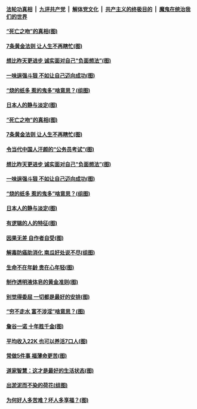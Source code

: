 ####  [法轮功真相](../../../../basic/blob/master/README.md?t=07031931) &nbsp;|&nbsp; [九评共产党](../../../../9ping.md/blob/master/README.md?t=07031931) &nbsp;|&nbsp; [解体党文化](../../../../jtdwh.md/blob/master/README.md?t=07031931)  &nbsp;|&nbsp; [共产主义的终极目的](../../../../gczydzjmd.md/blob/master/README.md?t=07031931) &nbsp;|&nbsp; [魔鬼在统治我们的世界](../../../../mgztzwmdsj.md/blob/master/README.md?t=07031931) 

#### [“死亡之吻”的真相(图)](../pages/p8/938205.md?t=07031931) 

#### [7条黄金法则 让人生不再瞎忙(图)](../pages/p8/938472.md?t=07031931) 

#### [想比昨天更进步 诚实面对自己“负面想法”(图)](../pages/p8/938419.md?t=07031931) 

#### [一味逞强斗狠 不如让自己迈向成功(图)](../pages/p8/937701.md?t=07031931) 

#### [“烧的纸多 惹的鬼多”啥意思？(组图)](../pages/p8/938393.md?t=07031931) 

#### [日本人的静与淡定(图)](../pages/p8/936769.md?t=07031931) 

#### [“死亡之吻”的真相(图)](../pages/p8/938205.md?t=07031931) 

#### [7条黄金法则 让人生不再瞎忙(图)](../pages/p8/938472.md?t=07031931) 

#### [令当代中国人汗颜的“公务员考试”(图)](../pages/p8/938246.md?t=07031931) 

#### [想比昨天更进步 诚实面对自己“负面想法”(图)](../pages/p8/938419.md?t=07031931) 

#### [一味逞强斗狠 不如让自己迈向成功(图)](../pages/p8/937701.md?t=07031931) 

#### [“烧的纸多 惹的鬼多”啥意思？(组图)](../pages/p8/938393.md?t=07031931) 

#### [日本人的静与淡定(图)](../pages/p8/936769.md?t=07031931) 

#### [有逻辑的人的特征(图)](../pages/p8/938239.md?t=07031931) 

#### [因果无差 自作者自受(图)](../pages/p8/938272.md?t=07031931) 

#### [解毒防癌助消化 南瓜好处说不尽(组图)](../pages/p8/937975.md?t=07031931) 

#### [生命不在年龄 贵在心年轻(图)](../pages/p8/937698.md?t=07031931) 

#### [制作透明液体皂的黄金准则(图)](../pages/p8/938207.md?t=07031931) 

#### [别觉得委屈 一切都是最好的安排(图)](../pages/p8/921940.md?t=07031931) 

#### [“穷不走水 富不涉淫”啥意思？(图)](../pages/p8/938176.md?t=07031931) 

#### [詹谷一诺 十年胜千金(图)](../pages/p8/937705.md?t=07031931) 

#### [平均收入22K 也可以养活7口人(图)](../pages/p8/938104.md?t=07031931) 

#### [常做5件事 福薄命更苦(图)](../pages/p8/937990.md?t=07031931) 

#### [道家智慧：这才是最好的生活状态(图)](../pages/p8/900827.md?t=07031931) 

#### [出淤泥而不染的荷花(组图)](../pages/p8/937863.md?t=07031931) 

#### [为何好人多苦难？坏人多享福？(图)](../pages/p8/937938.md?t=07031931) 

